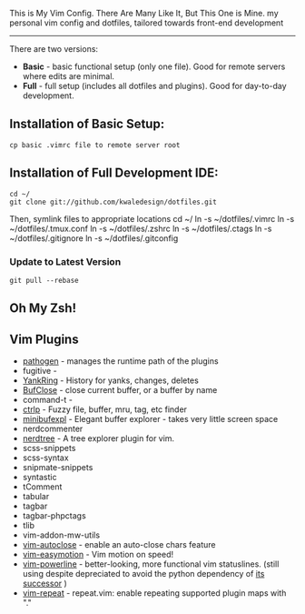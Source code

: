 This is My Vim Config.  There Are Many Like It, But This One is Mine.
my personal vim config and dotfiles, tailored towards front-end development

---

There are two versions:
* **Basic** - basic functional setup (only one file). Good for remote servers
  where edits are minimal.
* **Full**  - full setup (includes all dotfiles and plugins). Good for
  day-to-day development.

## Installation of Basic Setup:
    cp basic .vimrc file to remote server root
## Installation of Full Development IDE: 
    cd ~/
    git clone git://github.com/kwaledesign/dotfiles.git
Then, symlink files to appropriate locations
    cd ~/ 
    ln -s ~/dotfiles/.vimrc
    ln -s ~/dotfiles/.tmux.conf
    ln -s ~/dotfiles/.zshrc
    ln -s ~/dotfiles/.ctags
    ln -s ~/dotfiles/.gitignore
    ln -s ~/dotfiles/.gitconfig

### Update to Latest Version
    git pull --rebase

## Oh My Zsh!

## Vim Plugins
* [pathogen](https://github.com/tpope/vim-pathogen) - manages the runtime path of the plugins 
* fugitive -
* [YankRing](https://github.com/vim-scripts/YankRing.vim) - History for yanks, changes, deletes
* [BufClose](https://github.com/vim-scripts/BufClose.vim) - close current
  buffer, or a buffer by name
* command-t -
* [ctrlp](https://github.com/kien/ctrlp.vim) - Fuzzy file, buffer, mru, tag, etc finder
* [minibufexpl](https://github.com/fholgado/minibufexpl.vim) - Elegant buffer
  explorer - takes very little screen space
* nerdcommenter
* [nerdtree](https://github.com/scrooloose/nerdtree) - A tree explorer plugin for vim.
* scss-snippets
* scss-syntax
* snipmate-snippets
* syntastic
* tComment
* tabular
* tagbar
* tagbar-phpctags
* tlib
* vim-addon-mw-utils
* [vim-autoclose](https://github.com/Townk/vim-autoclose) - enable an
  auto-close chars feature
* [vim-easymotion](https://github.com/Lokaltog/vim-easymotion) - Vim motion
  on speed!
* [vim-powerline](https://github.com/Lokaltog/vim-powerline) - better-looking, more functional vim statuslines. (still using despite depreciated to avoid the python dependency of [its successor](https://github.com/powerline/powerline) )
* [vim-repeat](https://github.com/tpope/vim-repeat) - repeat.vim: enable
  repeating supported plugin maps with "."

